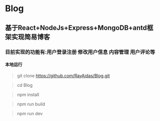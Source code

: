 # Blog
## 基于React+NodeJs+Express+MongoDB+antd框架实现简易博客
### 目前实现的功能有:用户登录注册 修改用户信息 内容管理 用户评论等 
#### **本地运行**
>git clone https://github.com/RayAidas/Blog.git

>cd Blog

>npm install 

>npm run build

>npm run dev
